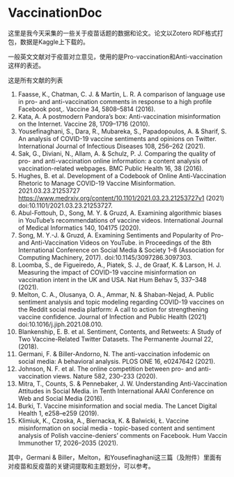 # VaccinationDoc

这里是我今天采集的一些关于疫苗话题的数据和论文。论文以Zotero RDF格式打包，数据是Kaggle上下载的。

一般英文文献对于疫苗对立意见，使用的是Pro-vaccination和Anti-vaccination这样的表述。

这是所有文献的列表

1. Faasse, K., Chatman, C. J. & Martin, L. R. A comparison of language use in pro- and anti-vaccination comments in response to a high profile Facebook post,. Vaccine 34, 5808–5814 (2016).
2. Kata, A. A postmodern Pandora’s box: Anti-vaccination misinformation on the Internet. Vaccine 28, 1709–1716 (2010).
3. Yousefinaghani, S., Dara, R., Mubareka, S., Papadopoulos, A. & Sharif, S. An analysis of COVID-19 vaccine sentiments and opinions on Twitter. International Journal of Infectious Diseases 108, 256–262 (2021).
4. Sak, G., Diviani, N., Allam, A. & Schulz, P. J. Comparing the quality of pro- and anti-vaccination online information: a content analysis of vaccination-related webpages. BMC Public Health 16, 38 (2016).
5. Hughes, B. et al. Development of a Codebook of Online Anti-Vaccination Rhetoric to Manage COVID-19 Vaccine Misinformation. 2021.03.23.21253727 https://www.medrxiv.org/content/10.1101/2021.03.23.21253727v1 (2021) doi:10.1101/2021.03.23.21253727.
6. Abul-Fottouh, D., Song, M. Y. & Gruzd, A. Examining algorithmic biases in YouTube’s recommendations of vaccine videos. International Journal of Medical Informatics 140, 104175 (2020).
7. Song, M. Y.-J. & Gruzd, A. Examining Sentiments and Popularity of Pro- and Anti-Vaccination Videos on YouTube. in Proceedings of the 8th International Conference on Social Media & Society 1–8 (Association for Computing Machinery, 2017). doi:10.1145/3097286.3097303.
8. Loomba, S., de Figueiredo, A., Piatek, S. J., de Graaf, K. & Larson, H. J. Measuring the impact of COVID-19 vaccine misinformation on vaccination intent in the UK and USA. Nat Hum Behav 5, 337–348 (2021).
9. Melton, C. A., Olusanya, O. A., Ammar, N. & Shaban-Nejad, A. Public sentiment analysis and topic modeling regarding COVID-19 vaccines on the Reddit social media platform: A call to action for strengthening vaccine confidence. Journal of Infection and Public Health (2021) doi:10.1016/j.jiph.2021.08.010.
10. Blankenship, E. B. et al. Sentiment, Contents, and Retweets: A Study of Two Vaccine-Related Twitter Datasets. The Permanente Journal 22, (2018).
11. Germani, F. & Biller-Andorno, N. The anti-vaccination infodemic on social media: A behavioral analysis. PLOS ONE 16, e0247642 (2021).
12. Johnson, N. F. et al. The online competition between pro- and anti-vaccination views. Nature 582, 230–233 (2020).
13. Mitra, T., Counts, S. & Pennebaker, J. W. Understanding Anti-Vaccination Attitudes in Social Media. in Tenth International AAAI Conference on Web and Social Media (2016).
14. Burki, T. Vaccine misinformation and social media. The Lancet Digital Health 1, e258–e259 (2019).
15. Klimiuk, K., Czoska, A., Biernacka, K. & Balwicki, Ł. Vaccine misinformation on social media - topic-based content and sentiment analysis of Polish vaccine-deniers’ comments on Facebook. Hum Vaccin Immunother 17, 2026–2035 (2021).

其中，Germani & Biller，Melton，和Yousefinaghani这三篇（及附件）里面有对疫苗和反疫苗的关键词提取和主题划分，可以参考。














